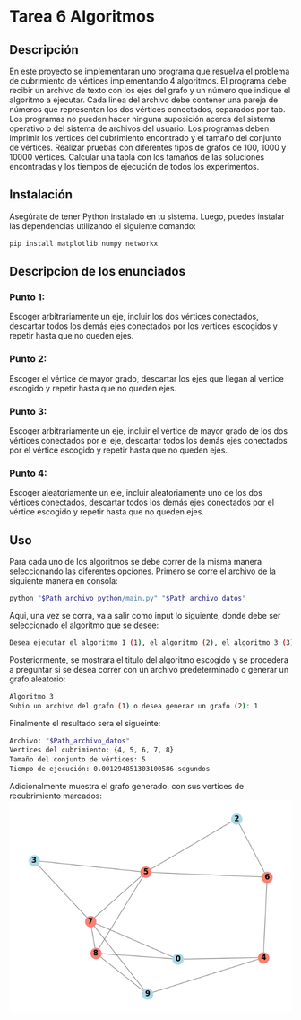 # Tarea 6 Algoritmos

## Descripción

En este proyecto se implementaran uno programa que resuelva el problema de cubrimiento de vértices implementando 4 algoritmos. El programa debe recibir un archivo de texto con los ejes del grafo y un número que indique el algoritmo a ejecutar. Cada linea del archivo debe contener una pareja de números que representan los dos vértices conectados, separados por tab. Los programas no pueden hacer ninguna suposición acerca del sistema operativo o del sistema de archivos del usuario. Los programas deben imprimir los vertices del cubrimiento encontrado y el tamaño del conjunto de vértices. Realizar pruebas con diferentes tipos de grafos de 100, 1000 y 10000 vértices. Calcular una tabla con los tamaños de las soluciones encontradas y los tiempos de ejecución de todos los experimentos.

## Instalación

Asegúrate de tener Python instalado en tu sistema. Luego, puedes instalar las dependencias utilizando el siguiente comando:

```bash
pip install matplotlib numpy networkx
```

## Descripcion de los enunciados

### Punto 1:

Escoger arbitrariamente un eje, incluir los dos vértices conectados, descartar todos los demás ejes conectados por los vertices escogidos y repetir hasta que no queden ejes.

### Punto 2:
Escoger el vértice de mayor grado, descartar los ejes que llegan al vertice escogido y repetir hasta que no queden ejes.

### Punto 3:
Escoger arbitrariamente un eje, incluir el vértice de mayor grado de los dos vértices conectados por el eje, descartar todos los demás ejes conectados por el vértice escogido y repetir hasta que no queden ejes.

### Punto 4:
Escoger aleatoriamente un eje, incluir aleatoriamente uno de los dos vértices conectados, descartar todos los demás ejes conectados por el vértice escogido y repetir hasta que no queden ejes.

## Uso

Para cada uno de los algoritmos se debe correr de la misma manera seleccionando las diferentes opciones. Primero se corre el archivo de la siguiente manera en consola:
```bash
python "$Path_archivo_python/main.py" "$Path_archivo_datos"
```
Aqui, una vez se corra, va a salir como input lo siguiente, donde debe ser seleccionado el algoritmo que se desee:

```bash
Desea ejecutar el algoritmo 1 (1), el algoritmo (2), el algoritmo 3 (3) o el algoritmo 4 (4): 3
```

Posteriormente, se mostrara el titulo del algoritmo escogido y se procedera a preguntar si se desea correr con un archivo predeterminado o generar un grafo aleatorio:

```bash
Algoritmo 3
Subio un archivo del grafo (1) o desea generar un grafo (2): 1
```

Finalmente el resultado sera el sigueinte:

```bash
Archivo: "$Path_archivo_datos"
Vertices del cubrimiento: {4, 5, 6, 7, 8}
Tamaño del conjunto de vértices: 5
Tiempo de ejecución: 0.001294851303100586 segundos
```

Adicionalmente muestra el grafo generado, con sus vertices de recubrimiento marcados:
![Figure1](https://github.com/larodriguez22/Tarea6_algoritmos/blob/main/data/Figure1.png)
